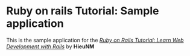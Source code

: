 # Ruby on rails Tutorial: Sample application

This is the sample application for the
[*Ruby on Rails Tutorial:
Learn Web Development with Rails*](http://www.google.com.vn/)
by **HieuNM**
